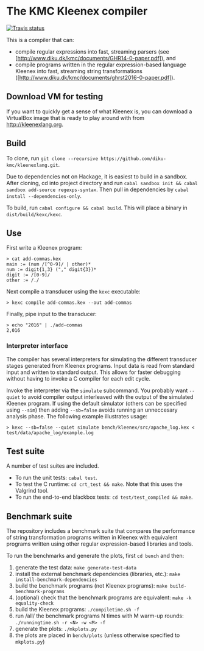 # The KMC Kleenex compiler #

[![Travis status](https://travis-ci.org/diku-kmc/kleenexlang.svg?branch=master)](https://travis-ci.org/diku-kmc/kleenexlang)

This is a compiler that can:

* compile regular expressions into fast, streaming parsers (see [http://www.diku.dk/kmc/documents/GHR14-0-paper.pdf]), and
* compile programs written in the regular expression-based language Kleenex into fast, streaming string transformations ([http://www.diku.dk/kmc/documents/ghrst2016-0-paper.pdf]).

## Download VM for testing ##
If you want to quickly get a sense of what Kleenex is, you can download a VirtualBox image that is ready to play around with from http://kleenexlang.org.  

## Build ##

To clone, run `git clone --recursive https://github.com/diku-kmc/kleenexlang.git`.

Due to dependencies not on Hackage, it is easiest to build in a sandbox. After cloning, cd into project directory and run `cabal sandbox init && cabal sandbox add-source regexps-syntax`. Then pull in dependencies by `cabal install --dependencies-only`.

To build, run `cabal configure && cabal build`. This will place a binary in `dist/build/kexc/kexc`.

## Use ##

First write a Kleenex program:

```
> cat add-commas.kex
main := (num /[^0-9]/ | other)*
num := digit{1,3} ("," digit{3})*
digit := /[0-9]/
other := /./
```

Next compile a transducer using the `kexc` executable:

```
> kexc compile add-commas.kex --out add-commas
```

Finally, pipe input to the transducer:

```
> echo "2016" | ./add-commas
2,016
```

### Interpreter interface ###

The compiler has several interpreters for simulating the different transducer stages generated from Kleenex programs. Input data is read from standard input and written to standard output. This allows for faster debugging without having to invoke a C compiler for each edit cycle.

Invoke the interpreter via the `simulate` subcommand. You probably want `--quiet` to avoid compiler output interleaved with the output of the simulated Kleenex program. If using the default simulator (others can be specified using `--sim`) then adding `--sb=false` avoids running an unneccesary analysis phase. The following example illustrates usage:

````
> kexc --sb=false --quiet simulate bench/kleenex/src/apache_log.kex < test/data/apache_log/example.log
````

## Test suite ##

A number of test suites are included.

* To run the unit tests: `cabal test`.
* To test the C runtime: `cd crt_test && make`. Note that this uses the Valgrind tool.
* To run the end-to-end blackbox tests: `cd test/test_compiled && make`.

## Benchmark suite ##

The repository includes a benchmark suite that compares the performance of string transformation programs written in Kleenex with equivalent programs written using other regular expression-based libraries and tools.

To run the benchmarks and generate the plots, first `cd bench` and then:

1. generate the test data: `make generate-test-data`
1. install the external benchmark dependencies (libraries, etc.): `make install-benchmark-dependencies`
1. build the benchmark programs (not Kleenex programs): `make build-benchmark-programs`
1. (optional) check that the benchmark programs are equivalent: `make -k equality-check`
1. build the Kleenex programs: `./compiletime.sh -f`
1. run /all/ the benchmark programs N times with M warm-up rounds: `./runningtime.sh -r <N> -w <M> -f`
1. generate the plots: `./mkplots.py`
1. the plots are placed in `bench/plots` (unless otherwise specified to `mkplots.py`)
